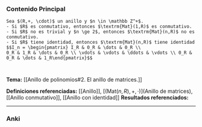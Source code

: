 ### Contenido Principal

```ad-proposition
Sea $(R,+, \cdot)$ un anillo y $n \in \mathbb Z^+$.
- Si $R$ es conmutativo, entonces $\textrm{Mat}(1,R)$ es conmutativo.
- Si $R$ no es trivial y $n \ge 2$, entonces $\textrm{Mat}(n,R)$ no es conmutativo.
- Si $R$ tiene identidad, entonces $\textrm{Mat}(n,R)$ tiene identidad
$$I_n = \begin{pmatrix} I_R & 0_R & \dots & 0_R \\
0_R & 1_R & \dots & 0_R \\ \vdots & \vdots & \ddots & \vdots \\ 0_R & 0_R & \dots & 1_R\end{pmatrix}$$
```

```ad-proof


```

**Tema:** [[Anillo de polinomios#2. El anillo de matrices.]]

**Definiciones referenciadas:** [[Anillo]], [$(\textrm{Mat}(n,R), +, \cdot)$](Anillo de matrices), [[Anillo conmutativo]], [[Anillo con identidad]]
**Resultados referenciados:**

---
### Anki
